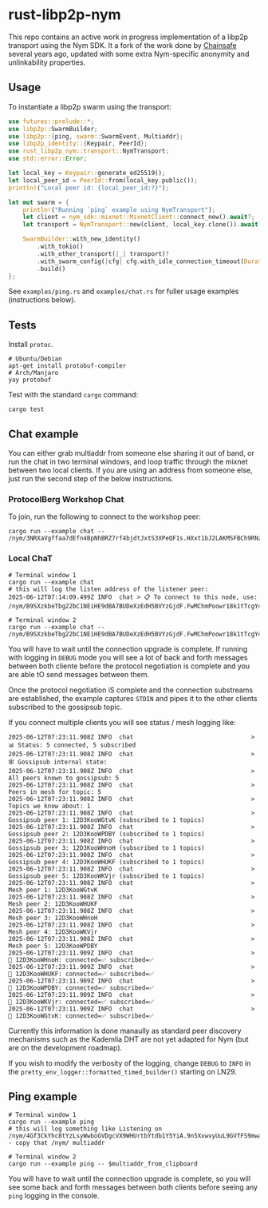 # rust-libp2p-nym

This repo contains an active work in progress implementation of a libp2p transport using the Nym SDK. It a fork of the work done by [Chainsafe](https://github.com/ChainSafe/rust-libp2p-nym) several years ago, updated with some extra Nym-specific anonymity and unlinkability properties.

## Usage

To instantiate a libp2p swarm using the transport:

```rust
use futures::prelude::*;
use libp2p::SwarmBuilder;
use libp2p::{ping, swarm::SwarmEvent, Multiaddr};
use libp2p_identity::{Keypair, PeerId};
use rust_libp2p_nym::transport::NymTransport;
use std::error::Error;

let local_key = Keypair::generate_ed25519();
let local_peer_id = PeerId::from(local_key.public());
println!("Local peer id: {local_peer_id:?}");

let mut swarm = {
    println!("Running `ping` example using NymTransport");
    let client = nym_sdk::mixnet::MixnetClient::connect_new().await?;
    let transport = NymTransport::new(client, local_key.clone()).await?;

    SwarmBuilder::with_new_identity()
        .with_tokio()
        .with_other_transport(|_| transport)?
        .with_swarm_config(|cfg| cfg.with_idle_connection_timeout(Duration::from_secs(20)))
        .build()
};
```

See `examples/ping.rs` and `examples/chat.rs` for fuller usage examples (instructions below).

## Tests

Install `protoc`.

```
# Ubuntu/Debian
apt-get install protobuf-compiler
# Arch/Manjaro
yay protobuf
```

Test with the standard `cargo` command:

```
cargo test
```


## Chat example
You can either grab multiaddr from someone else sharing it out of band, or run the chat in two terminal windows, and loop traffic through the mixnet between two local clients. If you are using an address from someone else, just run the second step of the below instructions.

### ProtocolBerg Workshop Chat
To join, run the following to connect to the workshop peer:
```
cargo run --example chat -- /nym/3NRXaVgffaa7dEfn4BpNhBRZ7rf4bjdtJxtS3XPeQF1s.HXxt1bJ2LAKMSFBCh9RNzKi8F46rSF2mhbPLorRt3wMt@9PG6vqoVniK7bWD7esueje9pD3P3iU3Md1T8FAuNQipW
```

### Local ChaT
```
# Terminal window 1
cargo run --example chat
# this will log the listen address of the listener peer:
2025-06-12T07:14:09.499Z INFO  chat > 📋 To connect to this node, use: /nym/B9SXzkbeTbg22bC1NEiHE9dBA7BUDeXzEdH5BVYzGjdF.FwMChmPoowr18k1tTcgY4HTrKJLp8vofVtQKUKsjZGAN@mD6g3NYiWxkQSpVSJx7KbRjFgbSXkRn7zL6Mtq1bcvC

# Terminal window 2
cargo run --example chat -- /nym/B9SXzkbeTbg22bC1NEiHE9dBA7BUDeXzEdH5BVYzGjdF.FwMChmPoowr18k1tTcgY4HTrKJLp8vofVtQKUKsjZGAN@mD6g3NYiWxkQSpVSJx7KbRjFgbSXkRn7zL6Mtq1bcvC
```

You will have to wait until the connection upgrade is complete. If running with logging in `DEBUG` mode you will see a lot of back and forth messages between both cliente before the protocol negotiation is complete and you  are able tO send messages between them.

Once the protocol negotiation iS complete and the connection substreams are established, the example captures `STDIN` and pipes it to the other clients subscribed to the gossipsub topic.

If you connect multiple clients you will see status / mesh logging like:

```
2025-06-12T07:23:11.908Z INFO  chat                                 > 📊 Status: 5 connected, 5 subscribed
2025-06-12T07:23:11.908Z INFO  chat                                 > 🕸️ Gossipsub internal state:
2025-06-12T07:23:11.908Z INFO  chat                                 >   All peers known to gossipsub: 5
2025-06-12T07:23:11.908Z INFO  chat                                 >   Peers in mesh for topic: 5
2025-06-12T07:23:11.908Z INFO  chat                                 >   Topics we know about: 1
2025-06-12T07:23:11.908Z INFO  chat                                 >   Gossipsub peer 1: 12D3KooWGtvK (subscribed to 1 topics)
2025-06-12T07:23:11.908Z INFO  chat                                 >   Gossipsub peer 2: 12D3KooWPDBY (subscribed to 1 topics)
2025-06-12T07:23:11.908Z INFO  chat                                 >   Gossipsub peer 3: 12D3KooWHnoH (subscribed to 1 topics)
2025-06-12T07:23:11.908Z INFO  chat                                 >   Gossipsub peer 4: 12D3KooWHUKF (subscribed to 1 topics)
2025-06-12T07:23:11.908Z INFO  chat                                 >   Gossipsub peer 5: 12D3KooWKVjr (subscribed to 1 topics)
2025-06-12T07:23:11.908Z INFO  chat                                 >   Mesh peer 1: 12D3KooWGtvK
2025-06-12T07:23:11.908Z INFO  chat                                 >   Mesh peer 2: 12D3KooWHUKF
2025-06-12T07:23:11.908Z INFO  chat                                 >   Mesh peer 3: 12D3KooWHnoH
2025-06-12T07:23:11.908Z INFO  chat                                 >   Mesh peer 4: 12D3KooWKVjr
2025-06-12T07:23:11.908Z INFO  chat                                 >   Mesh peer 5: 12D3KooWPDBY
2025-06-12T07:23:11.909Z INFO  chat                                 >   👤 12D3KooWHnoH: connected=✅ subscribed=✅
2025-06-12T07:23:11.909Z INFO  chat                                 >   👤 12D3KooWHUKF: connected=✅ subscribed=✅
2025-06-12T07:23:11.909Z INFO  chat                                 >   👤 12D3KooWPDBY: connected=✅ subscribed=✅
2025-06-12T07:23:11.909Z INFO  chat                                 >   👤 12D3KooWKVjr: connected=✅ subscribed=✅
2025-06-12T07:23:11.909Z INFO  chat                                 >   👤 12D3KooWGtvK: connected=✅ subscribed=✅
```

Currently this information is done manaully as standard peer discovery mechanisms such as the Kademlia DHT are not yet adapted for Nym (but are on the development roadmap).

If you wish to modify the verbosity of the logging, change `DEBUG` to `INFO` in the `pretty_env_logger::formatted_timed_builder()` starting on LN29.

## Ping example
```
# Terminal window 1
cargo run --example ping
# this will log something like Listening on /nym/4Gf3CkYhc8tYzLsyWwboGVDgcVX9WHUrtbYtdb1Y5YiA.9n5XxwvyUuL9GVfFS9mwawSnG3hvaitDKq7HT8bMHTJb@C7J8SwZQqjWqhBryyjJxLt7FacVuPTwAmR2otGy53ayi - copy that /nym/ multiaddr

# Terminal window 2
cargo run --example ping -- $multiaddr_from_clipboard
```

You will have to wait until the connection upgrade is complete, so you will see some back and forth messages between both clients before seeing any `ping` logging in the console.
